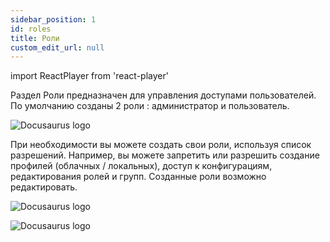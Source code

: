 ```yaml
---
sidebar_position: 1
id: roles
title: Роли
custom_edit_url: null
---
```

import ReactPlayer from 'react-player'

Раздел Роли предназначен для управления доступами пользователей. По умолчанию созданы 2 роли : администратор и пользователь.

![Docusaurus logo](/img/2-cloud/5-roles/eng/roles-1.png)

При необходимости вы можете создать свои роли, используя список разрешений.
Например, вы можете запретить или разрешить создание профилей (облачных / локальных), доступ к конфигурациям, редактирования ролей и групп.
Созданные роли возможно редактировать.

![Docusaurus logo](/img/2-cloud/5-roles/eng/roles-2.png)

![Docusaurus logo](/img/2-cloud/5-roles/eng/roles-3.png)